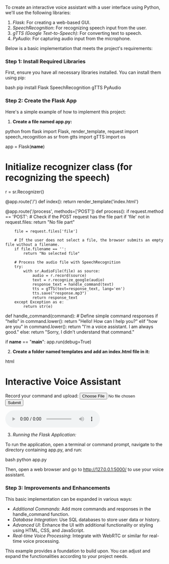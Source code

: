 To create an interactive voice assistant with a user interface using Python, we'll use the following libraries:

1. *Flask*: For creating a web-based GUI.
2. *SpeechRecognition*: For recognizing speech input from the user.
3. *gTTS (Google Text-to-Speech)*: For converting text to speech.
4. *PyAudio*: For capturing audio input from the microphone.

Below is a basic implementation that meets the project's requirements:

### Step 1: Install Required Libraries

First, ensure you have all necessary libraries installed. You can install them using pip:

bash
pip install Flask SpeechRecognition gTTS PyAudio


### Step 2: Create the Flask App

Here's a simple example of how to implement this project:

1. **Create a file named app.py:**

python
from flask import Flask, render_template, request
import speech_recognition as sr
from gtts import gTTS
import os

app = Flask(__name__)

# Initialize recognizer class (for recognizing the speech)
r = sr.Recognizer()

@app.route('/')
def index():
    return render_template('index.html')

@app.route('/process', methods=['POST'])
def process():
    if request.method == 'POST':
        # Check if the POST request has the file part
        if 'file' not in request.files:
            return "No file part"

        file = request.files['file']

        # If the user does not select a file, the browser submits an empty file without a filename.
        if file.filename == '':
            return "No selected file"

        # Process the audio file with SpeechRecognition
        try:
            with sr.AudioFile(file) as source:
                audio = r.record(source)
                text = r.recognize_google(audio)
                response_text = handle_command(text)
                tts = gTTS(text=response_text, lang='en')
                tts.save("response.mp3")
                return response_text
        except Exception as e:
            return str(e)

def handle_command(command):
    # Define simple command responses
    if "hello" in command.lower():
        return "Hello! How can I help you?"
    elif "how are you" in command.lower():
        return "I'm a voice assistant. I am always good."
    else:
        return "Sorry, I didn't understand that command."

if __name__ == "__main__":
    app.run(debug=True)


2. **Create a folder named templates and add an index.html file in it:**

html
<!DOCTYPE html>
<html lang="en">
<head>
    <meta charset="UTF-8">
    <meta http-equiv="X-UA-Compatible" content="IE=edge">
    <meta name="viewport" content="width=device-width, initial-scale=1.0">
    <title>Voice Assistant</title>
</head>
<body>
    <h1>Interactive Voice Assistant</h1>
    <form action="/process" method="post" enctype="multipart/form-data">
        <label for="file">Record your command and upload:</label>
        <input type="file" id="file" name="file" accept="audio/*">
        <button type="submit">Submit</button>
    </form>
    <audio id="responseAudio" controls>
        <source src="{{ url_for('static', filename='response.mp3') }}" type="audio/mpeg">
    </audio>
</body>
</html>


3. *Running the Flask Application:*

To run the application, open a terminal or command prompt, navigate to the directory containing app.py, and run:

bash
python app.py


Then, open a web browser and go to http://127.0.0.1:5000/ to use your voice assistant.

### Step 3: Improvements and Enhancements

This basic implementation can be expanded in various ways:
- *Additional Commands*: Add more commands and responses in the handle_command function.
- *Database Integration*: Use SQL databases to store user data or history.
- *Advanced UI*: Enhance the UI with additional functionality or styling using HTML, CSS, and JavaScript.
- *Real-time Voice Processing*: Integrate with WebRTC or similar for real-time voice processing.

This example provides a foundation to build upon. You can adjust and expand the functionalities according to your project needs.

